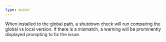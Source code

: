 ```yaml
---
type: minor
---
```


When installed to the global path, a shutdown check will run comparing the global vs local version. If there is a mismatch, a warning will be prominently displayed prompting to fix the issue.
